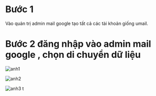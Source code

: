 # Bước 1

Vào quản trị admin mail google tạo tất cả các tài khoản giống umail.

# Bước 2 đăng nhập vào admin mail google , chọn di chuyển dữ liệu

![anh1](https://image.prntscr.com/image/m4lzkyzoRYyVDc9XM9v7zw.png)

![anh2](https://image.prntscr.com/image/J-XTrMGFSZu0qHPGaZOleg.png)

![anh3](https://image.prntscr.com/image/ZnJmK4gLQwOdHC0-sxt2jA.png)
t